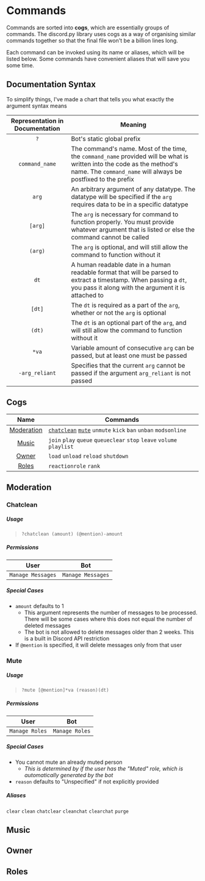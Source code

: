 # Commands
Commands are sorted into **cogs**, which are essentially groups of commands. The discord.py library uses cogs as a way of organising similar commands together so that the final file won't be a billion lines long.

Each command can be invoked using its name or aliases, which will be listed below. Some commands have convenient aliases that will save you some time.

## Documentation Syntax
To simplify things, I've made a chart that tells you what exactly the argument syntax means

|Representation in Documentation|Meaning|
|:---:|---|
|`?`|Bot's static global prefix|
|`command_name`|The command's name. Most of the time, the `command_name` provided will be what is written into the code as the method's name. The `command_name` will always be postfixed to the prefix|
|`arg`|An arbitrary argument of any datatype. The datatype will be specified if the `arg` requires data to be in a specific datatype|
|`[arg]`|The `arg` is necessary for command to function properly. You must provide whatever argument that is listed or else the command cannot be called|
|`(arg)`|The `arg` is optional, and will still allow the command to function without it|
|`dt`|A human readable date in a human readable format that will be parsed to extract a timestamp. When passing a `dt`, you pass it along with the argument it is attached to|
|`[dt]`|The `dt` is required as a part of the `arg`, whether or not the `arg` is optional|
|`(dt)`|The `dt` is an optional part of the `arg`, and will still allow the command to function without it|
|`*va`|Variable amount of consecutive `arg` can be passed, but at least one must be passed|
|`-arg_reliant`|Specifies that the current `arg` cannot be passed if the argument `arg_reliant` is not passed|

## Cogs
|Name|Commands|
|:---:|---|
|[Moderation](#moderation)|[`chatclean`](#-chatclean) [`mute`](#mute) `unmute` `kick` `ban` `unban` `modsonline`|
|[Music](#music)|`join` `play` `queue` `queueclear` `stop` `leave` `volume` `playlist`|
|[Owner](#owner)|`load` `unload` `reload` `shutdown`|
|[Roles](#roles)|`reactionrole` `rank`|

## <a name="moderation"></a> Moderation

### <a name="chatclean"></a> Chatclean
##### Usage
> `?chatclean (amount) (@mention)-amount`

##### Permissions
|User|Bot|
|:---:|:---:|
|`Manage Messages`|`Manage Messages`|

##### Special Cases
- `amount` defaults to 1
    - This argument represents the number of messages to be processed. There will be some cases where this does not equal the number of deleted messages
    - The bot is not allowed to delete messages older than 2 weeks. This is a built in Discord API restriction
- If `@mention` is specified, it will delete messages only from that user

### Mute
##### Usage
> `?mute [@mention]*va (reason)(dt)`

##### Permissions
|User|Bot|
|:---:|:---:|
|`Manage Roles`|`Manage Roles`|

##### Special Cases
- You cannot mute an already muted person
    - *This is determined by if the user has the "Muted" role, which is automatically generated by the bot*
- `reason` defaults to "Unspecified" if not explicitly provided

##### Aliases
`clear` `clean` `chatclear` `cleanchat` `clearchat` `purge`

## <a name="music"></a> Music


## <a name="owner"></a> Owner


## <a name="roles"></a> Roles

